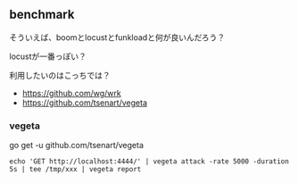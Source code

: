 ## benchmark

そういえば、boomとlocustとfunkloadと何が良いんだろう？

locustが一番っぽい？

利用したいのはこっちでは？

- https://github.com/wg/wrk
- https://github.com/tsenart/vegeta
  
### vegeta

go get -u github.com/tsenart/vegeta

```
echo 'GET http://localhost:4444/' | vegeta attack -rate 5000 -duration 5s | tee /tmp/xxx | vegeta report
```
